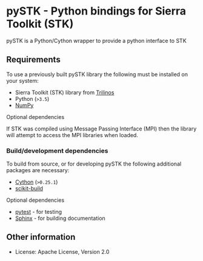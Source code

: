 # pySTK - Python bindings for Sierra Toolkit (STK)

pySTK is a Python/Cython wrapper to provide a python interface to STK

## Requirements

To use a previously built pySTK library the following must be installed on your system:

- Sierra Toolkit (STK) library from [Trilinos](https://github.com/trilinos/trilinos)
- Python (`>3.5`)
- [NumPy](https://numpy.org/)

Optional dependencies

If STK was compiled using Message Passing Interface (MPI) then the library will
attempt to access the MPI libraries when loaded.

### Build/development dependencies

To build from source, or for developing pySTK the following additional packages
are necessary:

- [Cython](https://cython.org/) (`>0.25.1`)
- [scikit-build](https://github.com/scikit-build/scikit-build)

Optional dependencies

- [pytest](https://docs.pytest.org/en/latest/index.html) - for testing
- [Sphinx](https://www.sphinx-doc.org/en/master/) - for building documentation

## Other information

- License: Apache License, Version 2.0
